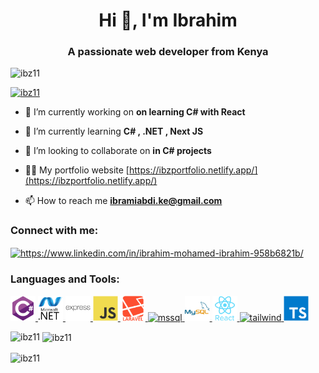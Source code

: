 <h1 align="center">Hi 👋, I'm Ibrahim</h1>
<h3 align="center">A passionate web developer from Kenya</h3>

<p align="left"> <img src="https://komarev.com/ghpvc/?username=ibz11&label=Profile%20views&color=0e75b6&style=flat" alt="ibz11" /> </p>

<p align="left"> <a href="https://github.com/ryo-ma/github-profile-trophy"><img src="https://github-profile-trophy.vercel.app/?username=ibz11" alt="ibz11" /></a> </p>

- 🔭 I’m currently working on **on learning C# with React**

- 🌱 I’m currently learning **C# , .NET , Next JS**

- 👯 I’m looking to collaborate on **in C# projects**

- 👨‍💻 My portfolio website [https://ibzportfolio.netlify.app/](https://ibzportfolio.netlify.app/)

- 📫 How to reach me **ibramiabdi.ke@gmail.com**

<h3 align="left">Connect with me:</h3>
<p align="left">
<a href="www.linkedin.com/in/ibrahim-mohamed-ibrahim-958b6821b" target="blank"><img align="center" src="https://raw.githubusercontent.com/rahuldkjain/github-profile-readme-generator/master/src/images/icons/Social/linked-in-alt.svg" alt="https://www.linkedin.com/in/ibrahim-mohamed-ibrahim-958b6821b/" height="30" width="40" /></a>
</p>

<h3 align="left">Languages and Tools:</h3>
<p align="left"> <a href="https://www.w3schools.com/cs/" target="_blank" rel="noreferrer"> <img src="https://raw.githubusercontent.com/devicons/devicon/master/icons/csharp/csharp-original.svg" alt="csharp" width="40" height="40"/> </a> <a href="https://dotnet.microsoft.com/" target="_blank" rel="noreferrer"> <img src="https://raw.githubusercontent.com/devicons/devicon/master/icons/dot-net/dot-net-original-wordmark.svg" alt="dotnet" width="40" height="40"/> </a> <a href="https://expressjs.com" target="_blank" rel="noreferrer"> <img src="https://raw.githubusercontent.com/devicons/devicon/master/icons/express/express-original-wordmark.svg" alt="express" width="40" height="40"/> </a> <a href="https://developer.mozilla.org/en-US/docs/Web/JavaScript" target="_blank" rel="noreferrer"> <img src="https://raw.githubusercontent.com/devicons/devicon/master/icons/javascript/javascript-original.svg" alt="javascript" width="40" height="40"/> </a> <a href="https://laravel.com/" target="_blank" rel="noreferrer"> <img src="https://raw.githubusercontent.com/devicons/devicon/master/icons/laravel/laravel-plain-wordmark.svg" alt="laravel" width="40" height="40"/> </a> <a href="https://www.microsoft.com/en-us/sql-server" target="_blank" rel="noreferrer"> <img src="https://www.svgrepo.com/show/303229/microsoft-sql-server-logo.svg" alt="mssql" width="40" height="40"/> </a> <a href="https://www.mysql.com/" target="_blank" rel="noreferrer"> <img src="https://raw.githubusercontent.com/devicons/devicon/master/icons/mysql/mysql-original-wordmark.svg" alt="mysql" width="40" height="40"/> </a> <a href="https://reactjs.org/" target="_blank" rel="noreferrer"> <img src="https://raw.githubusercontent.com/devicons/devicon/master/icons/react/react-original-wordmark.svg" alt="react" width="40" height="40"/> </a> <a href="https://tailwindcss.com/" target="_blank" rel="noreferrer"> <img src="https://www.vectorlogo.zone/logos/tailwindcss/tailwindcss-icon.svg" alt="tailwind" width="40" height="40"/> </a> <a href="https://www.typescriptlang.org/" target="_blank" rel="noreferrer"> <img src="https://raw.githubusercontent.com/devicons/devicon/master/icons/typescript/typescript-original.svg" alt="typescript" width="40" height="40"/> </a> </p>

<p><img align="left" src="https://github-readme-stats.vercel.app/api/top-langs?username=ibz11&show_icons=true&locale=en&layout=compact" alt="ibz11" /></p>

<p>&nbsp;<img align="center" src="https://github-readme-stats.vercel.app/api?username=ibz11&show_icons=true&locale=en" alt="ibz11" /></p>

<p><img align="center" src="https://github-readme-streak-stats.herokuapp.com/?user=ibz11&" alt="ibz11" /></p>
